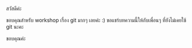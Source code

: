 สวัสดีค่ะ

ขอบคุณสำหรับ workshop เรื่อง git มากๆ เลยค่ะ :) ขอแชร์บทความนี้ให้กับเพื่อนๆ ที่ยังไม่เคยใช้ git นะคะ

ขอบคุณค่ะ
 
